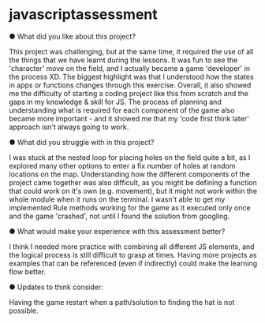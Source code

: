# javascriptassessment

●	What did you like about this project?

This project was challenging, but at the same time, it required the use of all the things that we have learnt during the lessons. It was fun to see the 'character' move on the field, and I actually became a game 'developer' in the process XD. The biggest highlight was that I understood how the states in apps or functions changes through this exercise. Overall, it also showed me the difficulty of starting a coding project like this from scratch and the gaps in my knowledge & skill for JS. The process of planning and understanding what is required for each component of the game also became more important - and it showed me that my 'code first think later' approach isn't always going to work.

●	What did you struggle with in this project?

I was stuck at the nested loop for placing holes on the field quite a bit, as I explored many other options to enter a fix number of holes at random locations on the map. Understanding how the different components of the project came together was also difficult, as you might be defining a function that could work on it's own (e.g. movement), but it might not work within the whole module when it runs on the terminal. I wasn't able to get my implemented Rule methods working for the game as it executed only once and the game 'crashed', not until I found the solution from googling.

●	What would make your experience with this assessment better?

I think I needed more practice with combining all different JS elements, and the logical process is still difficult to grasp at times. Having more projects as examples that can be referenced (even if indirectly) could make the learning flow better.

●	Updates to think consider:

Having the game restart when a path/solution to finding the hat is not possible.
